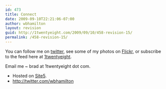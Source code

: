 ```yaml
---
id: 473
title: Connect
date: 2009-09-10T22:21:06-07:00
author: wbhamilton
layout: revision
guid: http://1twentyeight.com/2009/09/10/458-revision-15/
permalink: /458-revision-15/
---
```

You can follow me on [twitter](http://twitter.com/wbhamilton), see some of my photos on [Flickr](http://www.flickr.com/photos/thehuddle/), or subscribe to the feed here at [1twentyeight](http://feeds2.feedburner.com/1twentyeight).

Email me ~ brad <span class="low">at</span> 1twentyeight <span class="low">dot</span> com.

<ul class="connect">
  <li>
    Hosted <span class="low">on</span> <a title="Great Hosting" href="http://www.site5.com/in.php?id=17679">Site5</a>.
  </li>
  <li class="twitter32">
    <a href="http://twitter.com/wbhamilton">http://twitter.com/wbhamilton</li> </ul>